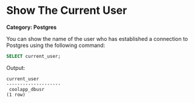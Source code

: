 # Show The Current User

__Category: Postgres__

You can show the name of the user who has established a connection to Postgres using the following command:

```sql
SELECT current_user;
```

Output:

```
current_user    
--------------------
 coolapp_dbusr
(1 row)
```
